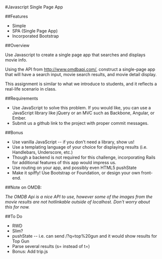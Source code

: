 #Javascript Single Page App

##Features

* Simple
* SPA (Single Page App)
* Incorporated Bootstrap

##Overview

Use Javascript to create a single page app that searches and displays movie info.

Using the API from http://www.omdbapi.com/, construct a single-page app that will have a search input, movie search results, and movie detail display.

This assignment is similar to what we introduce to students, and it reflects a real-life scenario in class.

##Requirements

- Use JavaScript to solve this problem. If you would like, you can use a JavaScript library like jQuery or an MVC such as Backbone, Angular, or Ember.
- Submit us a github link to the project with proper commit messages.

##Bonus

- Use vanilla JavaScript -- if you don't need a library, show us!
- Use a templating language of your choice for displaying results (i.e. Handlebars, Underscore, etc.)
- Though a backend is not required for this challenge, incorporating Rails for additional features of this app would impress us.
- Use routing on your app, and possibly even HTML5 pushState
- Make it spiffy! Use Bootstrap or Foundation, or design your own front-end.

##Note on OMDB:

*The OMDB Api is a nice API to use, however some of the images from the movie results are not hotlinkable outside of localhost. Don't worry about this for now.*

##To Do

* RWD
* Slim?
* pushState -- i.e. can send /?q=top%20gun and it would show results for Top Gun
* Parse several results (s= instead of t=)
* Bonus: Add trip.js
